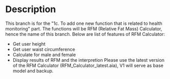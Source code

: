 Description
====== 
This branch is for the "1c. To add one new function that is related to health monitoring" part.
The functions will be RFM (Relative Fat Mass) Calculator, hence the  name of this branch.
Below are list of features of RFM Calculator:
- Get user height
- Get user waist circumference
- Calculate for male and female
- Display results of RFM and the interpretion
Please use the latest version of the RFM Calculator (RFM_Calculator_latest.aia), V1 will serve as base model and backup.
